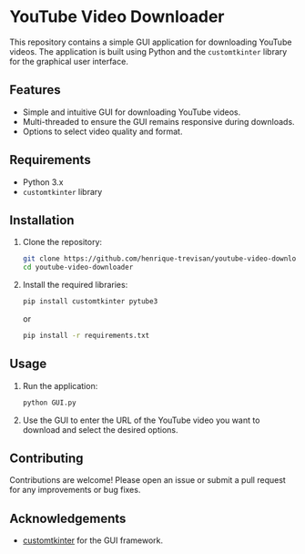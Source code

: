 # YouTube Video Downloader

This repository contains a simple GUI application for downloading YouTube videos. The application is built using Python and the `customtkinter` library for the graphical user interface.

## Features

- Simple and intuitive GUI for downloading YouTube videos.
- Multi-threaded to ensure the GUI remains responsive during downloads.
- Options to select video quality and format.

## Requirements

- Python 3.x
- `customtkinter` library

## Installation

1. Clone the repository:
    ```bash
    git clone https://github.com/henrique-trevisan/youtube-video-downloader.git
    cd youtube-video-downloader
    ```

2. Install the required libraries:
    ```bash
    pip install customtkinter pytube3
    ```
    or
    ```bash
    pip install -r requirements.txt
    ```

## Usage

1. Run the application:
    ```bash
    python GUI.py
    ```

2. Use the GUI to enter the URL of the YouTube video you want to download and select the desired options.

## Contributing

Contributions are welcome! Please open an issue or submit a pull request for any improvements or bug fixes.

## Acknowledgements

- [customtkinter](https://github.com/TomSchimansky/CustomTkinter) for the GUI framework.
